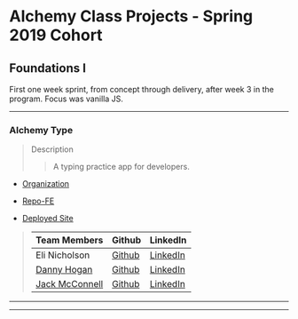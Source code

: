 # Alchemy Class Projects - Spring 2019 Cohort

## Foundations I
First one week sprint, from concept through delivery, after week 3 in the program.  Focus was vanilla JS.
___

### Alchemy Type

> Description 
>>A typing practice app for developers.

* [Organization](https://github.com/alchemy-type)

* [Repo-FE](https://github.com/alchemy-type/alchemy-type.github.io)

* [Deployed Site](https://alchemy-type.github.io/landing.html)

>
>| Team Members  | Github  | LinkedIn  |
>|---|---|---|
>|  Eli Nicholson | [Github](https://github.com/EmNicholson93)   | [LinkedIn](https://www.linkedin.com/in/eli-nicholson/)   |
>|  [Danny Hogan](http://www.dannyhogan.dev/) | [Github](https://github.com/dannyhogan)   | [LinkedIn](https://www.linkedin.com/in/danny-hogan/)   |
>|  [Jack McConnell](http://jackmcconnell.dev/) | [Github](https://github.com/jwmcconnell)   | [LinkedIn](https://www.linkedin.com/in/mcconnelljack/)   |

___
___

